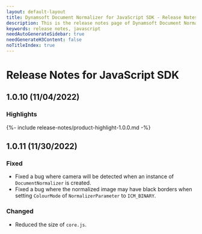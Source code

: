 ```yaml
---
layout: default-layout
title: Dynamsoft Document Normalizer for JavaScript SDK - Release Notes
description: This is the release notes page of Dynamsoft Document Normalizer for JavaScript SDK v1.0.0.
keywords: release notes, javascript
needAutoGenerateSidebar: true
needGenerateH3Content: false
noTitleIndex: true
---
```


# Release Notes for JavaScript SDK

## 1.0.10 (11/04/2022)

### Highlights

{%- include release-notes/product-highlight-1.0.0.md -%}

## 1.0.11 (11/30/2022)

### Fixed

* Fixed a bug where camera will be detected when an instance of `DocumentNormalizer` is created.
* Fixed a bug where the normalized image may have black borders when setting `ColourMode` of `NormalizerParameter` to `ICM_BINARY`.

### Changed

* Reduced the size of `core.js`.

